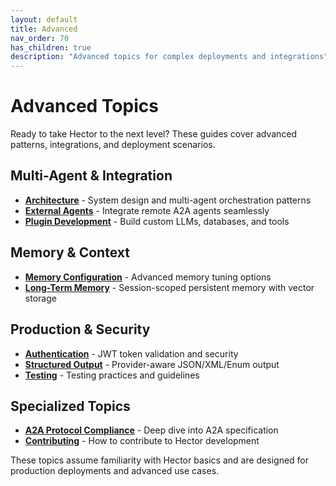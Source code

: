 ```yaml
---
layout: default
title: Advanced
nav_order: 70
has_children: true
description: "Advanced topics for complex deployments and integrations"
---
```


# Advanced Topics

Ready to take Hector to the next level? These guides cover advanced patterns, integrations, and deployment scenarios.

## Multi-Agent & Integration

- **[Architecture](ARCHITECTURE)** - System design and multi-agent orchestration patterns
- **[External Agents](EXTERNAL_AGENTS)** - Integrate remote A2A agents seamlessly
- **[Plugin Development](PLUGINS)** - Build custom LLMs, databases, and tools

## Memory & Context

- **[Memory Configuration](MEMORY_CONFIGURATION)** - Advanced memory tuning options
- **[Long-Term Memory](MEMORY_CONFIGURATION#long-term-memory-configuration)** - Session-scoped persistent memory with vector storage

## Production & Security

- **[Authentication](AUTHENTICATION)** - JWT token validation and security
- **[Structured Output](STRUCTURED_OUTPUT)** - Provider-aware JSON/XML/Enum output
- **[Testing](TESTING)** - Testing practices and guidelines

## Specialized Topics

- **[A2A Protocol Compliance](A2A_COMPLIANCE)** - Deep dive into A2A specification
- **[Contributing](CONTRIBUTING)** - How to contribute to Hector development

These topics assume familiarity with Hector basics and are designed for production deployments and advanced use cases.

